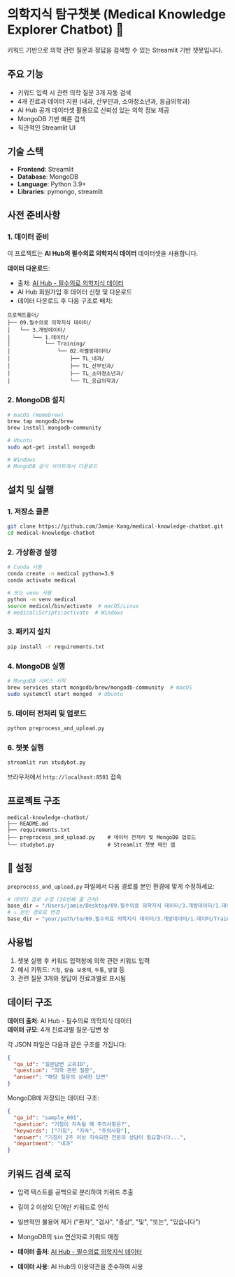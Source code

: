 # 의학지식 탐구챗봇 (Medical Knowledge Explorer Chatbot) 💊

키워드 기반으로 의학 관련 질문과 정답을 검색할 수 있는 Streamlit 기반 챗봇입니다.

## 주요 기능

- 키워드 입력 시 관련 의학 질문 3개 자동 검색
- 4개 진료과 데이터 지원 (내과, 산부인과, 소아청소년과, 응급의학과)
- AI Hub 공개 데이터셋 활용으로 신뢰성 있는 의학 정보 제공
- MongoDB 기반 빠른 검색
- 직관적인 Streamlit UI

## 기술 스택

- **Frontend**: Streamlit
- **Database**: MongoDB
- **Language**: Python 3.9+
- **Libraries**: pymongo, streamlit

## 사전 준비사항

### 1. 데이터 준비
이 프로젝트는 **AI Hub의 필수의료 의학지식 데이터** 데이터셋을 사용합니다.

**데이터 다운로드**:
- 출처: [AI Hub - 필수의료 의학지식 데이터](https://www.aihub.or.kr/aihubdata/data/view.do?currMenu=115&topMenu=100&searchKeyword=%ED%95%84%EC%88%98%EC%9D%98%EB%A3%8C%20%EC%9D%98%ED%95%99%EC%A7%80%EC%8B%9D%20%EB%8D%B0%EC%9D%B4%ED%84%B0&aihubDataSe=data&dataSetSn=71875)
- AI Hub 회원가입 후 데이터 신청 및 다운로드
- 데이터 다운로드 후 다음 구조로 배치:
```
프로젝트폴더/
├── 09.필수의료 의학지식 데이터/
│   └── 3.개방데이터/
│       └── 1.데이터/
│           └── Training/
│               └── 02.라벨링데이터/
│                   ├── TL_내과/
│                   ├── TL_산부인과/
│                   ├── TL_소아청소년과/
│                   └── TL_응급의학과/
```

### 2. MongoDB 설치
```bash
# macOS (Homebrew)
brew tap mongodb/brew
brew install mongodb-community

# Ubuntu
sudo apt-get install mongodb

# Windows
# MongoDB 공식 사이트에서 다운로드
```

## 설치 및 실행

### 1. 저장소 클론
```bash
git clone https://github.com/Jamie-Kang/medical-knowledge-chatbot.git
cd medical-knowledge-chatbot
```

### 2. 가상환경 설정
```bash
# Conda 사용
conda create -n medical python=3.9
conda activate medical

# 또는 venv 사용
python -m venv medical
source medical/bin/activate  # macOS/Linux
# medical\Scripts\activate  # Windows
```

### 3. 패키지 설치
```bash
pip install -r requirements.txt
```

### 4. MongoDB 실행
```bash
# MongoDB 서비스 시작
brew services start mongodb/brew/mongodb-community  # macOS
sudo systemctl start mongod  # Ubuntu
```

### 5. 데이터 전처리 및 업로드
```bash
python preprocess_and_upload.py
```

### 6. 챗봇 실행
```bash
streamlit run studybot.py
```

브라우저에서 `http://localhost:8501` 접속

## 프로젝트 구조

```
medical-knowledge-chatbot/
├── README.md
├── requirements.txt
├── preprocess_and_upload.py    # 데이터 전처리 및 MongoDB 업로드
└── studybot.py                 # Streamlit 챗봇 메인 앱
```

## 🔧 설정

`preprocess_and_upload.py` 파일에서 다음 경로를 본인 환경에 맞게 수정하세요:

```python
# 데이터 경로 수정 (26번째 줄 근처)
base_dir = "/Users/jamie/Desktop/09.필수의료 의학지식 데이터/3.개방데이터/1.데이터/Training/02.라벨링데이터"
# ↓ 본인 경로로 변경
base_dir = "your/path/to/09.필수의료 의학지식 데이터/3.개방데이터/1.데이터/Training/02.라벨링데이터"
```

## 사용법

1. 챗봇 실행 후 키워드 입력창에 의학 관련 키워드 입력
2. 예시 키워드: `기침`, `칼슘 보충제`, `두통`, `발열` 등
3. 관련 질문 3개와 정답이 진료과별로 표시됨

## 데이터 구조

**데이터 출처**: AI Hub - 필수의료 의학지식 데이터  
**데이터 규모**: 4개 진료과별 질문-답변 쌍

각 JSON 파일은 다음과 같은 구조를 가집니다:

```json
{
  "qa_id": "질문답변 고유ID",
  "question": "의학 관련 질문",
  "answer": "해당 질문의 상세한 답변"
}
```

MongoDB에 저장되는 데이터 구조:
```json
{
  "qa_id": "sample_001",
  "question": "기침이 지속될 때 주의사항은?",
  "keywords": ["기침", "지속", "주의사항"],
  "answer": "기침이 2주 이상 지속되면 전문의 상담이 필요합니다...",
  "department": "내과"
}
```

##  키워드 검색 로직

- 입력 텍스트를 공백으로 분리하여 키워드 추출
- 길이 2 이상의 단어만 키워드로 인식
- 일반적인 불용어 제거 ("환자", "검사", "증상", "및", "또는", "있습니다")
- MongoDB의 `$in` 연산자로 키워드 매칭


- **데이터 출처**: [AI Hub - 필수의료 의학지식 데이터](https://www.aihub.or.kr/aihubdata/data/view.do?currMenu=115&topMenu=100&searchKeyword=%ED%95%84%EC%88%98%EC%9D%98%EB%A3%8C%20%EC%9D%98%ED%95%99%EC%A7%80%EC%8B%9D%20%EB%8D%B0%EC%9D%B4%ED%84%B0&aihubDataSe=data&dataSetSn=71875)
- **데이터 사용**: AI Hub의 이용약관을 준수하여 사용
